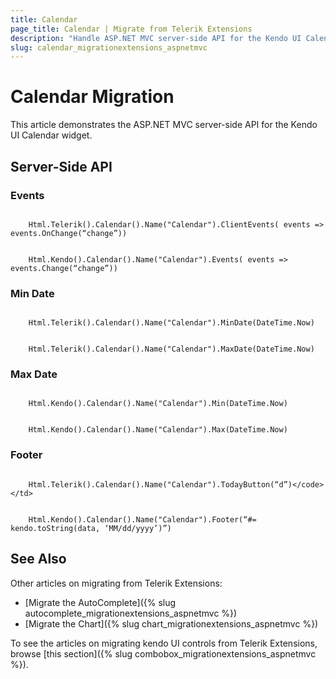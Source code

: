 ```yaml
---
title: Calendar
page_title: Calendar | Migrate from Telerik Extensions
description: "Handle ASP.NET MVC server-side API for the Kendo UI Calendar widget."
slug: calendar_migrationextensions_aspnetmvc
---
```


# Calendar Migration

This article demonstrates the ASP.NET MVC server-side API for the Kendo UI Calendar widget.

## Server-Side API

### Events

```tab-Previous

    Html.Telerik().Calendar().Name("Calendar").ClientEvents( events => events.OnChange(“change”))
```
```tab-Current

    Html.Kendo().Calendar().Name("Calendar").Events( events => events.Change(“change”))
```

### Min Date

```tab-Previous

    Html.Telerik().Calendar().Name("Calendar").MinDate(DateTime.Now)
```
```tab-Current

    Html.Telerik().Calendar().Name("Calendar").MaxDate(DateTime.Now)
```

### Max Date

```tab-Previous

    Html.Kendo().Calendar().Name("Calendar").Min(DateTime.Now)
```
```tab-Current

    Html.Kendo().Calendar().Name("Calendar").Max(DateTime.Now)
```

### Footer

```tab-Previous

    Html.Telerik().Calendar().Name("Calendar").TodayButton(“d”)</code></td>
```
```tab-Current

    Html.Kendo().Calendar().Name("Calendar").Footer(“#= kendo.toString(data, ‘MM/dd/yyyy’)”)
```

## See Also

Other articles on migrating from Telerik Extensions:

* [Migrate the AutoComplete]({% slug autocomplete_migrationextensions_aspnetmvc %})
* [Migrate the Chart]({% slug chart_migrationextensions_aspnetmvc %})

To see the articles on migrating kendo UI controls from Telerik Extensions, browse [this section]({% slug combobox_migrationextensions_aspnetmvc %}).
